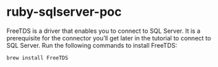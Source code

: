 # ruby-sqlserver-poc


FreeTDS is a driver that enables you to connect to SQL Server. It is a prerequisite for the connector you’ll get later in the tutorial to connect to SQL Server. Run the following commands to install FreeTDS:

```
brew install FreeTDS
```
